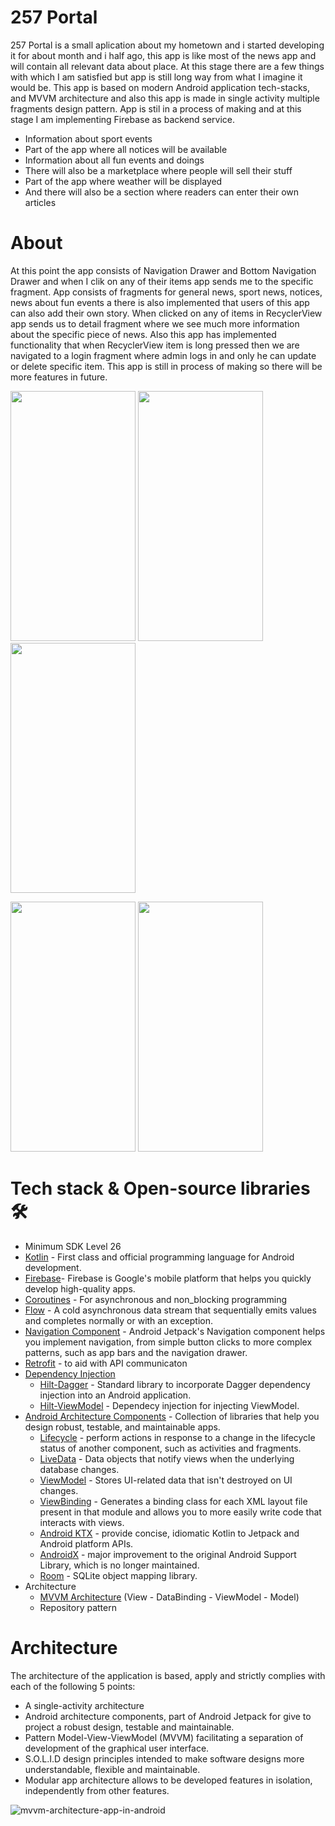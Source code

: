 # 257 Portal
257 Portal is a small aplication about my hometown and i started developing it for about month and i half ago, this app is like most of the news app and will contain all relevant data about place.
At this stage there are a few things with which I am satisfied but app is still long way from what I imagine it would be. This app is based on modern Android application tech-stacks, and MVVM architecture and also this app is made in single activity multiple fragments design pattern. App is stil in a process of making and at this stage I am implementing Firebase as backend service.
  - Information about sport events
  - Part of the app where all notices will be available
  - Information about all fun events and doings
  - There will also be a marketplace where people will sell their stuff
  - Part of the app where weather will be displayed
  - And there will also be a section where readers can enter their own articles

# About
At this point the app consists of Navigation Drawer and Bottom Navigation Drawer and when I clik on any of their items app sends me to the specific fragment. App consists of fragments for general news, sport news, notices, news about fun events a there is also implemented that users of this app can also add their own story. When clicked on any of items in RecyclerView app sends us to detail fragment where we see much more information about the specific piece of news. Also this app has implemented functionality that when RecyclerView item is long pressed then we are navigated to a login fragment where admin logs in and only he can update or delete specific item. This app is still in process of making so there will be more features in future.

<p float="left"> 
  <img src="https://user-images.githubusercontent.com/64093104/115160141-f6239e00-a096-11eb-9274-2fd4b03de893.png" width="200" height="400"/>
  <img src="https://user-images.githubusercontent.com/64093104/115160057-7d244680-a096-11eb-9267-cbe1c2215e78.png" width="200" height="400"/>
  <img src="https://user-images.githubusercontent.com/64093104/115160107-bceb2e00-a096-11eb-9cf7-a8943bf22634.png" width="200" height="400"/>
</p>

<p float="left"> 
  <img src="https://user-images.githubusercontent.com/64093104/115160334-00926780-a098-11eb-8957-c5a8061e2e72.png" width="200" height="400"/>
  <img src="https://user-images.githubusercontent.com/64093104/115160454-772f6500-a098-11eb-850e-7212556c7e3c.png" width="200" height="400"/>
</p>

# Tech stack & Open-source libraries 🛠
- Minimum SDK Level 26
- [Kotlin](https://kotlinlang.org/) - First class and official programming language for Android development.
- [Firebase](https://firebase.google.com/)- Firebase is Google's mobile platform that helps you quickly develop high-quality apps.
- [Coroutines](https://kotlin.github.io/kotlinx.coroutines/kotlinx-coroutines-core/) - For asynchronous and non_blocking programming
- [Flow](https://kotlin.github.io/kotlinx.coroutines/kotlinx-coroutines-core/kotlinx.coroutines.flow/) - A cold asynchronous data stream that sequentially emits values and completes normally or with an exception.
- [Navigation Component](https://developer.android.com/guide/navigation) -  Android Jetpack's Navigation component helps you implement navigation, from simple button clicks to more complex patterns, such as app bars and the navigation drawer.
- [Retrofit](https://square.github.io/retrofit/) - to aid with API communicaton
- [Dependency Injection](https://developer.android.com/training/dependency-injection)
    - [Hilt-Dagger](https://dagger.dev/hilt/) - Standard library to incorporate Dagger dependency injection into an Android application.
    - [Hilt-ViewModel](https://developer.android.com/training/dependency-injection/hilt-jetpack) - Dependecy injection for injecting ViewModel.   
- [Android Architecture Components](https://developer.android.com/topic/libraries/architecture) - Collection of libraries that help you design robust, testable, and maintainable apps.
    - [Lifecycle](https://developer.android.com/topic/libraries/architecture/lifecycle) - perform actions in response to a change in the lifecycle status of another component, such as activities and fragments.
    - [LiveData](https://developer.android.com/topic/libraries/architecture/livedata) - Data objects that notify views when the underlying database changes.
    - [ViewModel](https://developer.android.com/topic/libraries/architecture/viewmodel) - Stores UI-related data that isn't destroyed on UI changes.
    - [ViewBinding](https://developer.android.com/topic/libraries/view-binding) - Generates a binding class for each XML layout file present in that module and allows you to more easily write code that interacts with views.
    - [Android KTX](https://developer.android.com/kotlin/ktx) - provide concise, idiomatic Kotlin to Jetpack and Android platform APIs.
    - [AndroidX](https://developer.android.com/jetpack/androidx) - major improvement to the original Android Support Library, which is no longer maintained.
    - [Room](https://developer.android.com/training/data-storage/room) - SQLite object mapping library.
- Architecture
    - [MVVM Architecture](https://developer.android.com/jetpack/guide?gclid=CjwKCAiAkJKCBhAyEiwAKQBCkrariGLVBTGun7TGT9IMaVf0ojoXdjIc-5tz-jl1L-CM7EsWjQrExRoCHO0QAvD_BwE&gclsrc=aw.ds) (View - DataBinding - ViewModel - Model)
    - Repository pattern

# Architecture
The architecture of the application is based, apply and strictly complies with each of the following 5 points:
- A single-activity architecture
- Android architecture components, part of Android Jetpack for give to project a robust design, testable and maintainable.
- Pattern Model-View-ViewModel (MVVM) facilitating a separation of development of the graphical user interface.
- S.O.L.I.D design principles intended to make software designs more understandable, flexible and maintainable.
- Modular app architecture allows to be developed features in isolation, independently from other features.

![mvvm-architecture-app-in-android](https://user-images.githubusercontent.com/64093104/110252926-07519900-7f88-11eb-9736-055484d79338.png)
